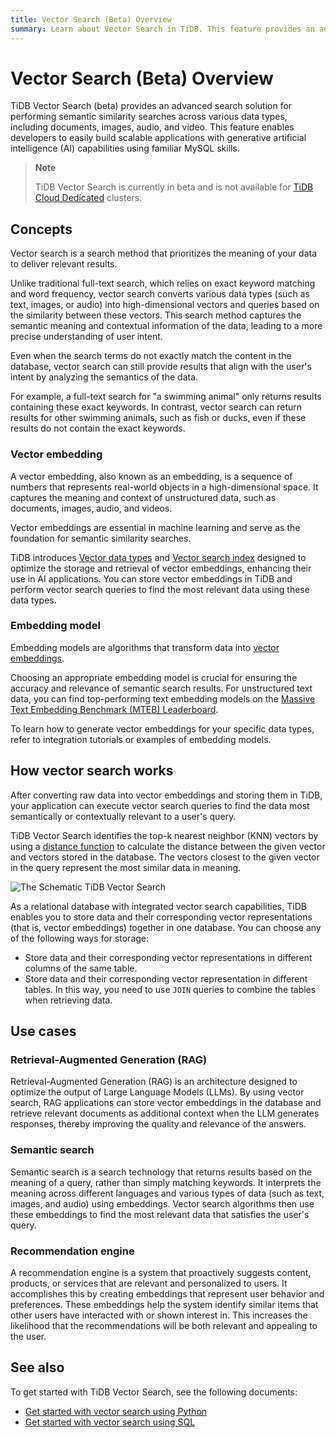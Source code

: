 ```yaml
---
title: Vector Search (Beta) Overview
summary: Learn about Vector Search in TiDB. This feature provides an advanced search solution for performing semantic similarity searches across various data types, including documents, images, audio, and video.
---
```


# Vector Search (Beta) Overview

TiDB Vector Search (beta) provides an advanced search solution for performing semantic similarity searches across various data types, including documents, images, audio, and video. This feature enables developers to easily build scalable applications with generative artificial intelligence (AI) capabilities using familiar MySQL skills.

> **Note**
>
> TiDB Vector Search is currently in beta and is not available for [TiDB Cloud Dedicated](/tidb-cloud/select-cluster-tier.md#tidb-cloud-dedicated) clusters.

## Concepts

Vector search is a search method that prioritizes the meaning of your data to deliver relevant results.

Unlike traditional full-text search, which relies on exact keyword matching and word frequency, vector search converts various data types (such as text, images, or audio) into high-dimensional vectors and queries based on the similarity between these vectors. This search method captures the semantic meaning and contextual information of the data, leading to a more precise understanding of user intent.

Even when the search terms do not exactly match the content in the database, vector search can still provide results that align with the user's intent by analyzing the semantics of the data.

For example, a full-text search for "a swimming animal" only returns results containing these exact keywords. In contrast, vector search can return results for other swimming animals, such as fish or ducks, even if these results do not contain the exact keywords.

### Vector embedding

A vector embedding, also known as an embedding, is a sequence of numbers that represents real-world objects in a high-dimensional space. It captures the meaning and context of unstructured data, such as documents, images, audio, and videos.

Vector embeddings are essential in machine learning and serve as the foundation for semantic similarity searches.

TiDB introduces [Vector data types](/tidb-cloud/vector-search-data-types.md) and [Vector search index](/tidb-cloud/vector-search-index.md) designed to optimize the storage and retrieval of vector embeddings, enhancing their use in AI applications. You can store vector embeddings in TiDB and perform vector search queries to find the most relevant data using these data types.

### Embedding model

Embedding models are algorithms that transform data into [vector embeddings](#vector-embedding).

Choosing an appropriate embedding model is crucial for ensuring the accuracy and relevance of semantic search results. For unstructured text data, you can find top-performing text embedding models on the [Massive Text Embedding Benchmark (MTEB) Leaderboard](https://huggingface.co/spaces/mteb/leaderboard).

To learn how to generate vector embeddings for your specific data types, refer to integration tutorials or examples of embedding models.

## How vector search works

After converting raw data into vector embeddings and storing them in TiDB, your application can execute vector search queries to find the data most semantically or contextually relevant to a user's query.

TiDB Vector Search identifies the top-k nearest neighbor (KNN) vectors by using a [distance function](/tidb-cloud/vector-search-functions-and-operators.md) to calculate the distance between the given vector and vectors stored in the database. The vectors closest to the given vector in the query represent the most similar data in meaning.

![The Schematic TiDB Vector Search](https://download.pingcap.com/images/docs/vector-search/embedding-search.png)

As a relational database with integrated vector search capabilities, TiDB enables you to store data and their corresponding vector representations (that is, vector embeddings) together in one database. You can choose any of the following ways for storage:

- Store data and their corresponding vector representations in different columns of the same table.
- Store data and their corresponding vector representation in different tables. In this way, you need to use `JOIN` queries to combine the tables when retrieving data.

## Use cases

### Retrieval-Augmented Generation (RAG)

Retrieval-Augmented Generation (RAG) is an architecture designed to optimize the output of Large Language Models (LLMs). By using vector search, RAG applications can store vector embeddings in the database and retrieve relevant documents as additional context when the LLM generates responses, thereby improving the quality and relevance of the answers.

### Semantic search

Semantic search is a search technology that returns results based on the meaning of a query, rather than simply matching keywords. It interprets the meaning across different languages and various types of data (such as text, images, and audio) using embeddings. Vector search algorithms then use these embeddings to find the most relevant data that satisfies the user's query.

### Recommendation engine

A recommendation engine is a system that proactively suggests content, products, or services that are relevant and personalized to users. It accomplishes this by creating embeddings that represent user behavior and preferences. These embeddings help the system identify similar items that other users have interacted with or shown interest in. This increases the likelihood that the recommendations will be both relevant and appealing to the user.

## See also

To get started with TiDB Vector Search, see the following documents:

- [Get started with vector search using Python](/tidb-cloud/vector-search-get-started-using-python.md)
- [Get started with vector search using SQL](/tidb-cloud/vector-search-get-started-using-sql.md)
